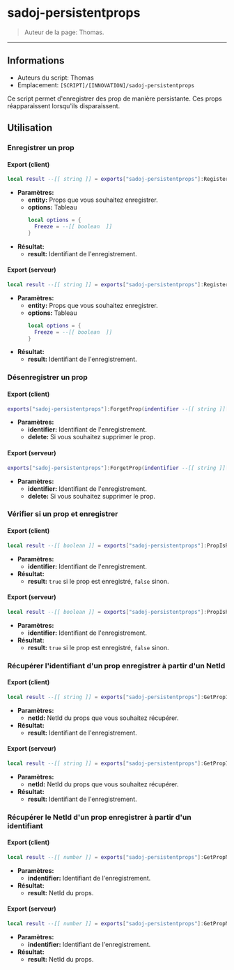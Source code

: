 # sadoj-persistentprops

> Auteur de la page: Thomas.

---

## Informations

* Auteurs du script: Thomas
* Emplacement: `[SCRIPT]/[INNOVATION]/sadoj-persistentprops`

Ce script permet d'enregistrer des prop de manière persistante. Ces props réapparaissent lorsqu'ils disparaissent.

## Utilisation

### Enregistrer un prop

<!-- tabs:start -->
#### **Export (client)**
```lua
local result --[[ string ]] = exports["sadoj-persistentprops"]:RegisterProp(entity --[[ entity ]] [, options --[[ table ]]])
```

* **Paramètres:**
  * **entity:** Props que vous souhaitez enregistrer.
  * **options:** Tableau
      ```lua
      local options = {
        Freeze = --[[ boolean  ]]
      }
      ```
* **Résultat:**
  * **result:** Identifiant de l'enregistrement.

#### **Export (serveur)**
```lua
local result --[[ string ]] = exports["sadoj-persistentprops"]:RegisterProp(entity --[[ entity ]][, options --[[ table ]]])
```

* **Paramètres:**
  * **entity:** Props que vous souhaitez enregistrer.
  * **options:** Tableau
      ```lua
      local options = {
        Freeze = --[[ boolean  ]]
      }
      ```
* **Résultat:**
  * **result:** Identifiant de l'enregistrement.
<!-- tabs:end -->

### Désenregistrer un prop

<!-- tabs:start -->
#### **Export (client)**
```lua
exports["sadoj-persistentprops"]:ForgetProp(indentifier --[[ string ]][, delete --[[ boolean  ]]])
```

* **Paramètres:**
  * **identifier:** Identifiant de l'enregistrement.
  * **delete:** Si vous souhaitez supprimer le prop.

#### **Export (serveur)**
```lua
exports["sadoj-persistentprops"]:ForgetProp(indentifier --[[ string ]][, delete --[[ boolean  ]]])
```

* **Paramètres:**
  * **identifier:** Identifiant de l'enregistrement.
  * **delete:** Si vous souhaitez supprimer le prop.
<!-- tabs:end -->


### Vérifier si un prop et enregistrer

<!-- tabs:start -->
#### **Export (client)**
```lua
local result --[[ boolean ]] = exports["sadoj-persistentprops"]:PropIsRegistered(indentifier --[[ string ]])
```
* **Paramètres:**
  * **identifier:** Identifiant de l'enregistrement.
* **Résultat:**
  * **result:** `true` si le prop est enregistré, `false` sinon.

#### **Export (serveur)**
```lua
local result --[[ boolean ]] = exports["sadoj-persistentprops"]:PropIsRegistered(indentifier --[[ string ]])
```
* **Paramètres:**
  * **identifier:** Identifiant de l'enregistrement.
* **Résultat:**
  * **result:** `true` si le prop est enregistré, `false` sinon.
<!-- tabs:end -->

### Récupérer l'identifiant d'un prop enregistrer à partir d'un NetId

<!-- tabs:start -->
#### **Export (client)**
```lua
local result --[[ string ]] = exports["sadoj-persistentprops"]:GetPropIndentifierByNetId(netId --[[ number ]])
```
* **Paramètres:**
  * **netId:** NetId du props que vous souhaitez récupérer.
* **Résultat:**
  * **result:** Identifiant de l'enregistrement.

#### **Export (serveur)**
```lua
local result --[[ string ]] = exports["sadoj-persistentprops"]:GetPropIndentifierByNetId(netId --[[ number ]])
```
* **Paramètres:**
  * **netId:** NetId du props que vous souhaitez récupérer.
* **Résultat:**
  * **result:** Identifiant de l'enregistrement.
<!-- tabs:end -->

### Récupérer le NetId d'un prop enregistrer à partir d'un identifiant
<!-- tabs:start -->
#### **Export (client)**
```lua
local result --[[ number ]] = exports["sadoj-persistentprops"]:GetPropNetIdByIndentifier(indentifier --[[ string ]])
```
* **Paramètres:**
  * **indentifier:** Identifiant de l'enregistrement.
* **Résultat:**
  * **result:** NetId du props.

#### **Export (serveur)**
```lua
local result --[[ number ]] = exports["sadoj-persistentprops"]:GetPropNetIdByIndentifier(indentifier --[[ string ]])
```
* **Paramètres:**
  * **indentifier:** Identifiant de l'enregistrement.
* **Résultat:**
  * **result:** NetId du props.
<!-- tabs:end -->

